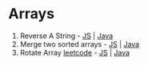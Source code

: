 # Arrays

1. Reverse A String - [JS](JavaScript/01-Arrays/Answers/01.js) | [Java](Java/01-Arrays/src/App01.java)
2. Merge two sorted arrays - [JS](JavaScript/01-Arrays/Answers/02.js) | [Java](Java/01-Arrays/src/App02.java)
3. Rotate Array [leetcode](https://leetcode.com/problems/rotate-array/description/) - [JS](JavaScript/01-Arrays/Answers/03.js) | [Java](Java/01-Arrays/src/App03.java)
